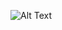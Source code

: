 ![Alt Text](https://media1.tenor.com/images/9d3787023f630c9fe8e9dd23b34aeec6/tenor.gif?itemid=10072139)
<!--![Owen's github stats](https://github-readme-stats.vercel.app/api?username=owengiri20&show_icons=true&theme=highcontrast) -->
<!--
**owengiri20/owengiri20** is a ✨ _special_ ✨ repository because its `README.md` (this file) appears on your GitHub profile.

Here are some ideas to get you started:

- 🔭 I’m currently working on ...
- 🌱 I’m currently learning ...
- 👯 I’m looking to collaborate on ...
- 🤔 I’m looking for help with ...
- 💬 Ask me about ...
- 📫 How to reach me: ...
- 😄 Pronouns: ...
- ⚡ Fun fact: ...
-->
